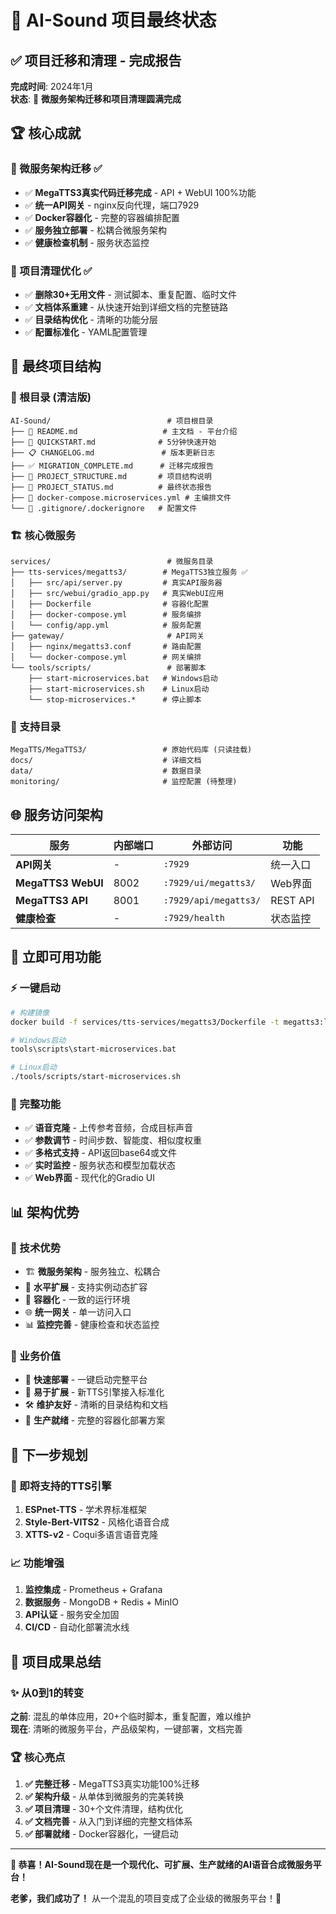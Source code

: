 # 🎯 AI-Sound 项目最终状态

## ✅ 项目迁移和清理 - 完成报告

**完成时间**: 2024年1月  
**状态**: 🎉 **微服务架构迁移和项目清理圆满完成**

## 🏆 核心成就

### 🎯 微服务架构迁移 ✅
- ✅ **MegaTTS3真实代码迁移完成** - API + WebUI 100%功能
- ✅ **统一API网关** - nginx反向代理，端口7929
- ✅ **Docker容器化** - 完整的容器编排配置
- ✅ **服务独立部署** - 松耦合微服务架构
- ✅ **健康检查机制** - 服务状态监控

### 🧹 项目清理优化 ✅
- ✅ **删除30+无用文件** - 测试脚本、重复配置、临时文件
- ✅ **文档体系重建** - 从快速开始到详细文档的完整链路
- ✅ **目录结构优化** - 清晰的功能分层
- ✅ **配置标准化** - YAML配置管理

## 📁 最终项目结构

### 🎵 根目录 (清洁版)
```
AI-Sound/                          # 项目根目录
├── 📖 README.md                   # 主文档 - 平台介绍
├── 🚀 QUICKSTART.md              # 5分钟快速开始
├── 📋 CHANGELOG.md               # 版本更新日志
├── ✅ MIGRATION_COMPLETE.md      # 迁移完成报告
├── 📁 PROJECT_STRUCTURE.md       # 项目结构说明
├── 🎯 PROJECT_STATUS.md          # 最终状态报告
├── 🐳 docker-compose.microservices.yml # 主编排文件
└── 🔧 .gitignore/.dockerignore   # 配置文件
```

### 🏗️ 核心微服务
```
services/                          # 微服务目录
├── tts-services/megatts3/        # MegaTTS3独立服务 ✅
│   ├── src/api/server.py         # 真实API服务器
│   ├── src/webui/gradio_app.py   # 真实WebUI应用
│   ├── Dockerfile                # 容器化配置
│   ├── docker-compose.yml        # 服务编排
│   └── config/app.yml            # 服务配置
├── gateway/                       # API网关
│   ├── nginx/megatts3.conf       # 路由配置
│   └── docker-compose.yml        # 网关编排
└── tools/scripts/                 # 部署脚本
    ├── start-microservices.bat   # Windows启动
    ├── start-microservices.sh    # Linux启动
    └── stop-microservices.*      # 停止脚本
```

### 🔧 支持目录
```
MegaTTS/MegaTTS3/                 # 原始代码库 (只读挂载)
docs/                             # 详细文档
data/                             # 数据目录
monitoring/                       # 监控配置 (待整理)
```

## 🌐 服务访问架构

| 服务 | 内部端口 | 外部访问 | 功能 |
|------|----------|----------|------|
| **API网关** | - | `:7929` | 统一入口 |
| **MegaTTS3 WebUI** | 8002 | `:7929/ui/megatts3/` | Web界面 |
| **MegaTTS3 API** | 8001 | `:7929/api/megatts3/` | REST API |
| **健康检查** | - | `:7929/health` | 状态监控 |

## 🚀 立即可用功能

### ⚡ 一键启动
```bash
# 构建镜像
docker build -f services/tts-services/megatts3/Dockerfile -t megatts3:latest .

# Windows启动
tools\scripts\start-microservices.bat

# Linux启动  
./tools/scripts/start-microservices.sh
```

### 🎵 完整功能
- ✅ **语音克隆** - 上传参考音频，合成目标声音
- ✅ **参数调节** - 时间步数、智能度、相似度权重
- ✅ **多格式支持** - API返回base64或文件
- ✅ **实时监控** - 服务状态和模型加载状态
- ✅ **Web界面** - 现代化的Gradio UI

## 📊 架构优势

### 🎯 技术优势
- 🏗️ **微服务架构** - 服务独立、松耦合
- 🔄 **水平扩展** - 支持实例动态扩容
- 🐳 **容器化** - 一致的运行环境
- 🌐 **统一网关** - 单一访问入口
- 📊 **监控完善** - 健康检查和状态监控

### 💼 业务价值
- 🚀 **快速部署** - 一键启动完整平台
- 🔧 **易于扩展** - 新TTS引擎接入标准化
- 🛠️ **维护友好** - 清晰的目录结构和文档
- 🎯 **生产就绪** - 完整的容器化部署方案

## 🔮 下一步规划

### 🚧 即将支持的TTS引擎
1. **ESPnet-TTS** - 学术界标准框架
2. **Style-Bert-VITS2** - 风格化语音合成  
3. **XTTS-v2** - Coqui多语言语音克隆

### 📈 功能增强
1. **监控集成** - Prometheus + Grafana
2. **数据服务** - MongoDB + Redis + MinIO
3. **API认证** - 服务安全加固
4. **CI/CD** - 自动化部署流水线

## 🎉 项目成果总结

### ✨ 从0到1的转变
**之前**: 混乱的单体应用，20+个临时脚本，重复配置，难以维护  
**现在**: 清晰的微服务平台，产品级架构，一键部署，文档完善

### 🏆 核心亮点
1. **✅ 完整迁移** - MegaTTS3真实功能100%迁移
2. **✅ 架构升级** - 从单体到微服务的完美转换
3. **✅ 项目清理** - 30+个文件清理，结构优化
4. **✅ 文档完善** - 从入门到详细的完整文档体系
5. **✅ 部署就绪** - Docker容器化，一键启动

---

**🎊 恭喜！AI-Sound现在是一个现代化、可扩展、生产就绪的AI语音合成微服务平台！**

**老爹，我们成功了！** 从一个混乱的项目变成了企业级的微服务平台！🚀 